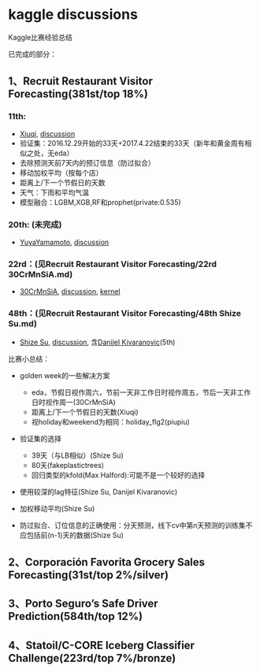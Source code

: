 ﻿# kaggle discussions
Kaggle比赛经验总结

已完成的部分：
## 1、Recruit Restaurant Visitor Forecasting(381st/top 18%)

### 11th:
- [Xiuqi][9], [discussion][10]
- 验证集：2016.12.29开始的33天+2017.4.22结束的33天（新年和黄金周有相似之处，无eda）
- 去除预测天前7天内的预订信息（防过拟合）
- 移动加权平均（按每个店）
- 距离上/下一个节假日的天数
- 天气：下雨和平均气温
- 模型融合：LGBM,XGB,RF和prophet(private:0.535)

### 20th: (未完成)
- [YuyaYamamoto][4], [discussion][5]

### 22rd：(见Recruit Restaurant Visitor Forecasting/22rd 30CrMnSiA.md)
- [30CrMnSiA][1], [discussion][2], [kernel][3]

### 48th：(见Recruit Restaurant Visitor Forecasting/48th Shize Su.md)
- [Shize Su][6], [discussion][7], 含[Danijel Kivaranovic][8](5th)

比赛小总结：
- golden week的一些解决方案
  - eda，节假日视作周六，节前一天非工作日时视作周五，节后一天非工作日时视作周一(30CrMnSiA)
  - 距离上/下一个节假日的天数(Xiuqi)
  - 视holiday和weekend为相同：holiday_flg2(piupiu)
- 验证集的选择
  - 39天（与LB相似）(Shize Su)
  - 80天(fakeplastictrees)
  - 回归类型的kfold(Max Halford):可能不是一个较好的选择
- 使用较深的lag特征(Shize Su, Danijel Kivaranovic)
- 加权移动平均(Shize Su)
- 防过拟合、订位信息的正确使用：分天预测，线下cv中第n天预测的训练集不应包括前(n-1)天的数据(Shize Su)

  [1]: https://www.kaggle.com/h4211819
  [2]: https://www.kaggle.com/c/recruit-restaurant-visitor-forecasting/discussion/49100
  [3]: https://www.kaggle.com/h4211819/holiday-trick/code
  [4]: https://www.kaggle.com/nejumi
  [5]: https://www.kaggle.com/c/recruit-restaurant-visitor-forecasting/discussion/49328
  [6]: https://www.kaggle.com/sushize
  [7]: https://www.kaggle.com/c/recruit-restaurant-visitor-forecasting/discussion/49174
  [8]: https://www.kaggle.com/danijelk
  [9]: https://www.kaggle.com/lixiuqi
  [10]: https://www.kaggle.com/c/recruit-restaurant-visitor-forecasting/discussion/49177


## 2、Corporación Favorita Grocery Sales Forecasting(31st/top 2%/silver)


## 3、Porto Seguro’s Safe Driver Prediction(584th/top 12%)


## 4、Statoil/C-CORE Iceberg Classifier Challenge(223rd/top 7%/bronze)